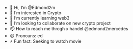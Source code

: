 - 👋 Hi, I’m @Edmond2m
- 👀 I’m interested in Crypto
- 🌱 I’m currently learning web3
- 💞️ I’m looking to collaborate on new crypto project
- 📫 How to reach me throgh x handel @edmond2mercedes
- 😄 Pronouns: ed
- ⚡ Fun fact: Seeking to watch movie

<!---
Edmond2m/Edmond2m is a ✨ special ✨ repository because its `README.md` (this file) appears on your GitHub profile.
You can click the Preview link to take a look at your changes.
--->

